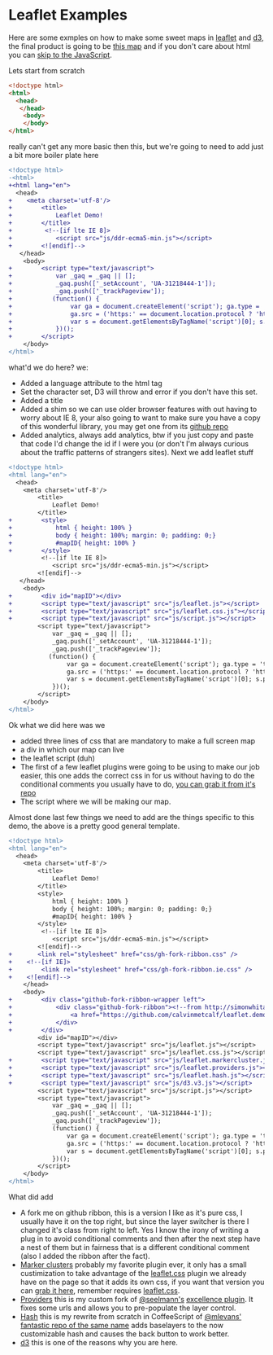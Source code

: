 Leaflet Examples
====
Here are some exmples on how to make some sweet maps in [leaflet](http://leafletjs.com/) and [d3](http://d3js.org), the final product is going to be [this map](http://calvinmetcalf.github.com/leaflet.demos) and if you don't care about html you can [skip to the JavaScript](2-js.md).

Lets start from scratch
```html
<!doctype html>
<html>
  <head>
   </head>
    <body>
    </body>
</html>
```
really can't get any more basic then this, but we're going to need to add just a bit more boiler plate here
```diff
<!doctype html>
-<html>
+<html lang="en">
  <head>
+    <meta charset='utf-8'/>
+        <title>
+            Leaflet Demo!
+        </title>
+         <!--[if lte IE 8]>
+            <script src="js/ddr-ecma5-min.js"></script>
+        <![endif]-->    
   </head>
    <body>
+        <script type="text/javascript">
+            var _gaq = _gaq || [];
+            _gaq.push(['_setAccount', 'UA-31218444-1']);
+            _gaq.push(['_trackPageview']);
+           (function() {
+                var ga = document.createElement('script'); ga.type = 'text/javascript'; ga.async = true;
+                ga.src = ('https:' == document.location.protocol ? 'https://ssl' : 'http://www') + '.google-analytics.com/ga.js';
+                var s = document.getElementsByTagName('script')[0]; s.parentNode.insertBefore(ga, s);
+            })();
+        </script>
    </body>
</html>
```
what'd we do here?
we:
* Added a language attribute to the html tag
* Set the character set, D3 will throw and error if you don't have this set.
* Added a title
* Added a shim so we can use older browser features with out having to worry about IE 8, your also going to want to make sure you have a copy of this wonderful library, you may get one from its [github repo](https://github.com/ddrcode/ddr-ecma5)
* Added analytics, always add analytics, btw if you just copy and paste that code I'd change the id if I were you (or don't I'm always curious about the traffic patterns of strangers sites).
Next we add leaflet stuff

```diff
<!doctype html>
<html lang="en">
  <head>
    <meta charset='utf-8'/>
        <title>
            Leaflet Demo!
        </title>
+        <style>
+            html { height: 100% }
+            body { height: 100%; margin: 0; padding: 0;}
+            #mapID{ height: 100% }
+        </style>
         <!--[if lte IE 8]>
            <script src="js/ddr-ecma5-min.js"></script>
        <![endif]-->    
   </head>
    <body>
+        <div id="mapID"></div>
+        <script type="text/javascript" src="js/leaflet.js"></script>
+        <script type="text/javascript" src="js/leaflet.css.js"></script>
+        <script type="text/javascript" src="js/script.js"></script>
        <script type="text/javascript">
            var _gaq = _gaq || [];
            _gaq.push(['_setAccount', 'UA-31218444-1']);
            _gaq.push(['_trackPageview']);
           (function() {
                var ga = document.createElement('script'); ga.type = 'text/javascript'; ga.async = true;
                ga.src = ('https:' == document.location.protocol ? 'https://ssl' : 'http://www') + '.google-analytics.com/ga.js';
                var s = document.getElementsByTagName('script')[0]; s.parentNode.insertBefore(ga, s);
            })();
        </script>
    </body>
</html>
```
Ok what we did here was we
* added three lines of css that are mandatory to make a full screen map
* a div in which our map can live
* the leaflet script (duh)
* The first of a few leaflet plugins were going to be using to make our job easier, this one adds the correct css in for us without having to do the conditional comments you usually have to do, [you can grab it from it's repo](https://github.com/calvinmetcalf/leaflet.css)
* The script where we will be making our map.

Almost done last few things we need to add are the things specific to this demo, the above is a pretty good general template.

```diff
<!doctype html>
<html lang="en">
  <head>
    <meta charset='utf-8'/>
        <title>
            Leaflet Demo!
        </title>
        <style>
            html { height: 100% }
            body { height: 100%; margin: 0; padding: 0;}
            #mapID{ height: 100% }
        </style>
         <!--[if lte IE 8]>
            <script src="js/ddr-ecma5-min.js"></script>
        <![endif]-->     
+       <link rel="stylesheet" href="css/gh-fork-ribbon.css" />
+    <!--[if IE]>
+        <link rel="stylesheet" href="css/gh-fork-ribbon.ie.css" />
+    <![endif]-->
    </head>
    <body>
+        <div class="github-fork-ribbon-wrapper left">
+            <div class="github-fork-ribbon"><!--from http://simonwhitaker.github.com/github-fork-ribbon-css/ -->
+                <a href="https://github.com/calvinmetcalf/leaflet.demos">Fork me on GitHub</a>
+            </div>
+        </div>
        <div id="mapID"></div>
        <script type="text/javascript" src="js/leaflet.js"></script>
        <script type="text/javascript" src="js/leaflet.css.js"></script>
+        <script type="text/javascript" src="js/leaflet.markercluster.js"></script>
+        <script type="text/javascript" src="js/leaflet.providers.js"></script>
+        <script type="text/javascript" src="js/leaflet.hash.js"></script>
+        <script type="text/javascript" src="js/d3.v3.js"></script>
        <script type="text/javascript" src="js/script.js"></script>
        <script type="text/javascript">
            var _gaq = _gaq || [];
            _gaq.push(['_setAccount', 'UA-31218444-1']);
            _gaq.push(['_trackPageview']);
            (function() {
                var ga = document.createElement('script'); ga.type = 'text/javascript'; ga.async = true;
                ga.src = ('https:' == document.location.protocol ? 'https://ssl' : 'http://www') + '.google-analytics.com/ga.js';
                var s = document.getElementsByTagName('script')[0]; s.parentNode.insertBefore(ga, s);
            })();
        </script>
    </body>
</html>
```
What did add
* A fork me on github ribbon, this is a version I like as it's pure css, I usually have it on the top right, but since the layer switcher is there I changed it's class from right to left.  Yes I know the irony of writing a plug in to avoid conditional comments and then after the next step have a nest of them but in fairness that is a different conditional comment (also I added the ribbon after the fact).
* [Marker clusters](https://github.com/Leaflet/Leaflet.markercluster) probably my favorite plugin ever, it only has a small custimization to take advantage of the [leaflet.css](https://github.com/calvinmetcalf/leaflet.css) plugin we already have on the page so that it adds its own css, if you want that version you can [grab it here](https://raw.github.com/calvinmetcalf/leaflet.demos/gh-pages/js/leaflet.markercluster.js), remember requires [leaflet.css](https://github.com/calvinmetcalf/leaflet.css).
* [Providers](https://github.com/calvinmetcalf/leaflet-providers) this is my custom fork of [@seelmann's](https://github.com/seelmann) [excellence plugin](https://github.com/seelmann/leaflet-providers). It fixes some urls and allows you to pre-populate the layer control. 
* [Hash](https://github.com/calvinmetcalf/leaflet-hash) this is my rewrite from scratch in CoffeeScript of [@mlevans'](https://github.com/mlevans) [fantastic repo of the same name](https://github.com/mlevans/leaflet-hash) adds baselayers to the now customizable hash and causes the back button to work better. 
* [d3](d3) this is one of the reasons why you are here.
